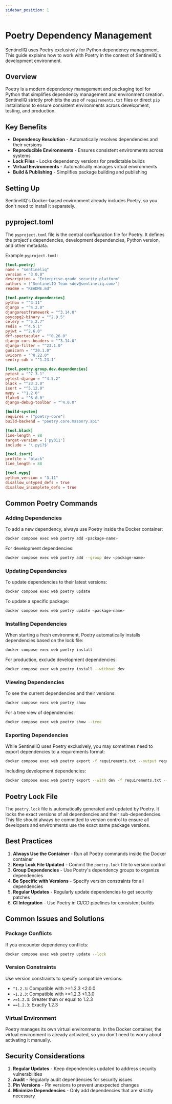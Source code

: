 ```yaml
---
sidebar_position: 1
---
```


# Poetry Dependency Management

SentinelIQ uses Poetry exclusively for Python dependency management. This guide explains how to work with Poetry in the context of SentinelIQ's development environment.

## Overview

Poetry is a modern dependency management and packaging tool for Python that simplifies dependency management and environment creation. SentinelIQ strictly prohibits the use of `requirements.txt` files or direct `pip` installations to ensure consistent environments across development, testing, and production.

## Key Benefits

- **Dependency Resolution** - Automatically resolves dependencies and their versions
- **Reproducible Environments** - Ensures consistent environments across systems
- **Lock Files** - Locks dependency versions for predictable builds
- **Virtual Environments** - Automatically manages virtual environments
- **Build & Publishing** - Simplifies package building and publishing

## Setting Up

SentinelIQ's Docker-based environment already includes Poetry, so you don't need to install it separately.

## pyproject.toml

The `pyproject.toml` file is the central configuration file for Poetry. It defines the project's dependencies, development dependencies, Python version, and other metadata.

Example `pyproject.toml`:

```toml
[tool.poetry]
name = "sentineliq"
version = "3.0.0"
description = "Enterprise-grade security platform"
authors = ["SentinelIQ Team <dev@sentineliq.com>"]
readme = "README.md"

[tool.poetry.dependencies]
python = "^3.11"
django = "^4.2.0"
djangorestframework = "^3.14.0"
psycopg2-binary = "^2.9.5"
celery = "^5.2.7"
redis = "^4.5.1"
pyjwt = "^2.6.0"
drf-spectacular = "^0.26.0"
django-cors-headers = "^3.14.0"
django-filter = "^23.1.0"
gunicorn = "^20.1.0"
uvicorn = "^0.22.0"
sentry-sdk = "^1.23.1"

[tool.poetry.group.dev.dependencies]
pytest = "^7.3.1"
pytest-django = "^4.5.2"
black = "^23.3.0"
isort = "^5.12.0"
mypy = "^1.2.0"
flake8 = "^6.0.0"
django-debug-toolbar = "^4.0.0"

[build-system]
requires = ["poetry-core"]
build-backend = "poetry.core.masonry.api"

[tool.black]
line-length = 88
target-version = ['py311']
include = '\.pyi?$'

[tool.isort]
profile = "black"
line_length = 88

[tool.mypy]
python_version = "3.11"
disallow_untyped_defs = true
disallow_incomplete_defs = true
```

## Common Poetry Commands

### Adding Dependencies

To add a new dependency, always use Poetry inside the Docker container:

```bash
docker compose exec web poetry add <package-name>
```

For development dependencies:

```bash
docker compose exec web poetry add --group dev <package-name>
```

### Updating Dependencies

To update dependencies to their latest versions:

```bash
docker compose exec web poetry update
```

To update a specific package:

```bash
docker compose exec web poetry update <package-name>
```

### Installing Dependencies

When starting a fresh environment, Poetry automatically installs dependencies based on the lock file:

```bash
docker compose exec web poetry install
```

For production, exclude development dependencies:

```bash
docker compose exec web poetry install --without dev
```

### Viewing Dependencies

To see the current dependencies and their versions:

```bash
docker compose exec web poetry show
```

For a tree view of dependencies:

```bash
docker compose exec web poetry show --tree
```

### Exporting Dependencies

While SentinelIQ uses Poetry exclusively, you may sometimes need to export dependencies to a requirements format:

```bash
docker compose exec web poetry export -f requirements.txt --output requirements.txt
```

Including development dependencies:

```bash
docker compose exec web poetry export --with dev -f requirements.txt --output requirements-dev.txt
```

## Poetry Lock File

The `poetry.lock` file is automatically generated and updated by Poetry. It locks the exact versions of all dependencies and their sub-dependencies. This file should always be committed to version control to ensure all developers and environments use the exact same package versions.

## Best Practices

1. **Always Use the Container** - Run all Poetry commands inside the Docker container
2. **Keep Lock File Updated** - Commit the `poetry.lock` file to version control
3. **Group Dependencies** - Use Poetry's dependency groups to organize dependencies
4. **Be Specific with Versions** - Specify version constraints for all dependencies
5. **Regular Updates** - Regularly update dependencies to get security patches
6. **CI Integration** - Use Poetry in CI/CD pipelines for consistent builds

## Common Issues and Solutions

### Package Conflicts

If you encounter dependency conflicts:

```bash
docker compose exec web poetry update --lock
```

### Version Constraints

Use version constraints to specify compatible versions:

- `^1.2.3`: Compatible with &gt;=1.2.3 &lt;2.0.0
- `~1.2.3`: Compatible with &gt;=1.2.3 &lt;1.3.0
- `>=1.2.3`: Greater than or equal to 1.2.3
- `==1.2.3`: Exactly 1.2.3

### Virtual Environment

Poetry manages its own virtual environments. In the Docker container, the virtual environment is already activated, so you don't need to worry about activating it manually.

## Security Considerations

1. **Regular Updates** - Keep dependencies updated to address security vulnerabilities
2. **Audit** - Regularly audit dependencies for security issues
3. **Pin Versions** - Pin versions to prevent unexpected changes
4. **Minimize Dependencies** - Only add dependencies that are strictly necessary 